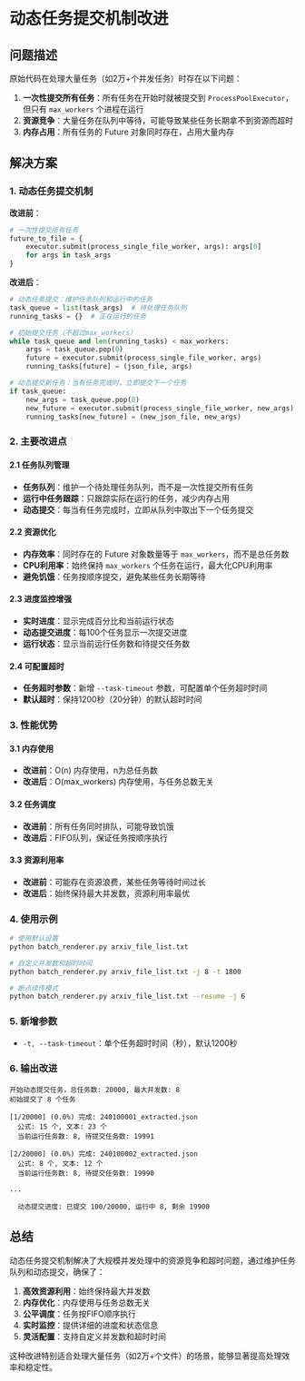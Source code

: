 # 动态任务提交机制改进

## 问题描述

原始代码在处理大量任务（如2万+个并发任务）时存在以下问题：

1. **一次性提交所有任务**：所有任务在开始时就被提交到 `ProcessPoolExecutor`，但只有 `max_workers` 个进程在运行
2. **资源竞争**：大量任务在队列中等待，可能导致某些任务长期拿不到资源而超时
3. **内存占用**：所有任务的 Future 对象同时存在，占用大量内存

## 解决方案

### 1. 动态任务提交机制

**改进前**：
```python
# 一次性提交所有任务
future_to_file = {
    executor.submit(process_single_file_worker, args): args[0]
    for args in task_args
}
```

**改进后**：
```python
# 动态任务提交：维护任务队列和运行中的任务
task_queue = list(task_args)  # 待处理任务队列
running_tasks = {}  # 正在运行的任务

# 初始提交任务（不超过max_workers）
while task_queue and len(running_tasks) < max_workers:
    args = task_queue.pop(0)
    future = executor.submit(process_single_file_worker, args)
    running_tasks[future] = (json_file, args)

# 动态提交新任务：当有任务完成时，立即提交下一个任务
if task_queue:
    new_args = task_queue.pop(0)
    new_future = executor.submit(process_single_file_worker, new_args)
    running_tasks[new_future] = (new_json_file, new_args)
```

### 2. 主要改进点

#### 2.1 任务队列管理
- **任务队列**：维护一个待处理任务队列，而不是一次性提交所有任务
- **运行中任务跟踪**：只跟踪实际在运行的任务，减少内存占用
- **动态提交**：每当有任务完成时，立即从队列中取出下一个任务提交

#### 2.2 资源优化
- **内存效率**：同时存在的 Future 对象数量等于 `max_workers`，而不是总任务数
- **CPU利用率**：始终保持 `max_workers` 个任务在运行，最大化CPU利用率
- **避免饥饿**：任务按顺序提交，避免某些任务长期等待

#### 2.3 进度监控增强
- **实时进度**：显示完成百分比和当前运行状态
- **动态提交进度**：每100个任务显示一次提交进度
- **运行状态**：显示当前运行任务数和待提交任务数

#### 2.4 可配置超时
- **任务超时参数**：新增 `--task-timeout` 参数，可配置单个任务超时时间
- **默认超时**：保持1200秒（20分钟）的默认超时时间

### 3. 性能优势

#### 3.1 内存使用
- **改进前**：O(n) 内存使用，n为总任务数
- **改进后**：O(max_workers) 内存使用，与任务总数无关

#### 3.2 任务调度
- **改进前**：所有任务同时排队，可能导致饥饿
- **改进后**：FIFO队列，保证任务按顺序执行

#### 3.3 资源利用率
- **改进前**：可能存在资源浪费，某些任务等待时间过长
- **改进后**：始终保持最大并发数，资源利用率最优

### 4. 使用示例

```bash
# 使用默认设置
python batch_renderer.py arxiv_file_list.txt

# 自定义并发数和超时时间
python batch_renderer.py arxiv_file_list.txt -j 8 -t 1800

# 断点续传模式
python batch_renderer.py arxiv_file_list.txt --resume -j 6
```

### 5. 新增参数

- `-t, --task-timeout`：单个任务超时时间（秒），默认1200秒

### 6. 输出改进

```
开始动态提交任务，总任务数: 20000, 最大并发数: 8
初始提交了 8 个任务

[1/20000] (0.0%) 完成: 240100001_extracted.json
  公式: 15 个, 文本: 23 个
  当前运行任务数: 8, 待提交任务数: 19991

[2/20000] (0.0%) 完成: 240100002_extracted.json
  公式: 8 个, 文本: 12 个
  当前运行任务数: 8, 待提交任务数: 19990

...

  动态提交进度: 已提交 100/20000, 运行中 8, 剩余 19900
```

## 总结

动态任务提交机制解决了大规模并发处理中的资源竞争和超时问题，通过维护任务队列和动态提交，确保了：

1. **高效资源利用**：始终保持最大并发数
2. **内存优化**：内存使用与任务总数无关
3. **公平调度**：任务按FIFO顺序执行
4. **实时监控**：提供详细的进度和状态信息
5. **灵活配置**：支持自定义并发数和超时时间

这种改进特别适合处理大量任务（如2万+个文件）的场景，能够显著提高处理效率和稳定性。
